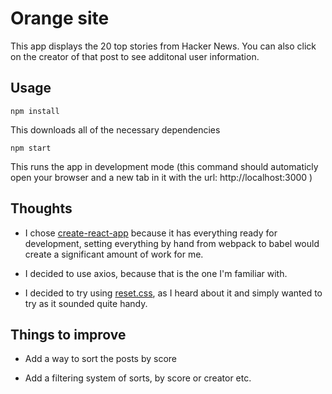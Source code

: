 # Orange site

This app displays the 20 top stories from Hacker News. You can also click on the creator of that post to see additonal user information.

## Usage

`npm install`

This downloads all of the necessary dependencies

`npm start`

This runs the app in development mode (this command should automaticly open your browser and a new tab in it with the url: http://localhost:3000 )

## Thoughts

- I chose [create-react-app](https://github.com/facebook/create-react-app) because it has everything ready for development, setting everything by hand from webpack to babel would create a significant amount of work for me.

- I decided to use axios, because that is the one I'm familiar with.

- I decided to try using [reset.css](https://meyerweb.com/eric/tools/css/reset/), as I heard about it and simply wanted to try as it sounded quite handy.

## Things to improve

- Add a way to sort the posts by score

- Add a filtering system of sorts, by score or creator etc.
